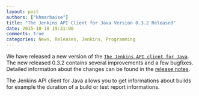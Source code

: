 ```yaml
---
layout: post
authors: ["khmarbaise"]
title: "The Jenkins API Client for Java Version 0.3.2 Released"
date: 2015-10-18 19:31:00
comments: true
categories: News, Releases, Jenkins, Programming
---
```

We have released a new version of the [`The Jenkins API client for Java`][1].
The new released 0.3.2 contains several improvements and a few bugfixes.
Detailed information about the changes can be found in the [release notes][release-notes].

The Jenkins API client for Java allows you to get informations about builds for example
the duration of a build or test report informations.

[1]: https://github.com/RisingOak/jenkins-client
[release-notes]: https://github.com/RisingOak/jenkins-client/blob/master/ReleaseNotes.md
